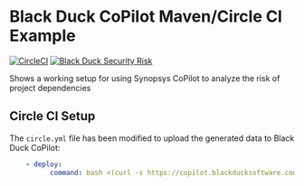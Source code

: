 # Black Duck CoPilot Maven/Circle CI Example

[![CircleCI](https://img.shields.io/circleci/project/github/BlackDuckCoPilot/example-maven-circle/master.svg)](https://circleci.com/gh/BlackDuckCoPilot/example-maven-circle) [![Black Duck Security Risk](https://copilot.blackducksoftware.com/github/repos/BlackDuckCoPilot/example-maven-circle/branches/master/badge-risk.svg)](https://copilot.blackducksoftware.com/github/repos/BlackDuckCoPilot/example-maven-circle/branches/master)

Shows a working setup for using Synopsys CoPilot to analyze the risk of project dependencies

## Circle CI Setup

The `circle.yml` file has been modified to upload the generated data to Black Duck CoPilot:

```yaml
    - deploy:
          command: bash <(curl -s https://copilot.blackducksoftware.com/ci/circle2/scripts/upload)
```
